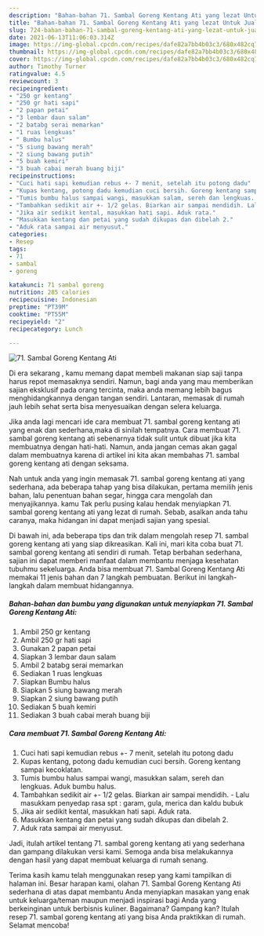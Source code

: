 ```yaml
---
description: "Bahan-bahan 71. Sambal Goreng Kentang Ati yang lezat Untuk Jualan"
title: "Bahan-bahan 71. Sambal Goreng Kentang Ati yang lezat Untuk Jualan"
slug: 724-bahan-bahan-71-sambal-goreng-kentang-ati-yang-lezat-untuk-jualan
date: 2021-06-13T11:06:03.314Z
image: https://img-global.cpcdn.com/recipes/dafe82a7bb4b03c3/680x482cq70/71-sambal-goreng-kentang-ati-foto-resep-utama.jpg
thumbnail: https://img-global.cpcdn.com/recipes/dafe82a7bb4b03c3/680x482cq70/71-sambal-goreng-kentang-ati-foto-resep-utama.jpg
cover: https://img-global.cpcdn.com/recipes/dafe82a7bb4b03c3/680x482cq70/71-sambal-goreng-kentang-ati-foto-resep-utama.jpg
author: Timothy Turner
ratingvalue: 4.5
reviewcount: 3
recipeingredient:
- "250 gr kentang"
- "250 gr hati sapi"
- "2 papan petai"
- "3 lembar daun salam"
- "2 batabg serai memarkan"
- "1 ruas lengkuas"
- " Bumbu halus"
- "5 siung bawang merah"
- "2 siung bawang putih"
- "5 buah kemiri"
- "3 buah cabai merah buang biji"
recipeinstructions:
- "Cuci hati sapi kemudian rebus +- 7 menit, setelah itu potong dadu"
- "Kupas kentang, potong dadu kemudian cuci bersih. Goreng kentang sampai kecoklatan."
- "Tumis bumbu halus sampai wangi, masukkan salam, sereh dan lengkuas. Aduk bumbu halus."
- "Tambahkan sedikit air +- 1/2 gelas. Biarkan air sampai mendidih. Lalu masukkam penyedap rasa spt : garam, gula, merica dan kaldu bubuk"
- "Jika air sedikit kental, masukkan hati sapi. Aduk rata."
- "Masukkan kentang dan petai yang sudah dikupas dan dibelah 2."
- "Aduk rata sampai air menyusut."
categories:
- Resep
tags:
- 71
- sambal
- goreng

katakunci: 71 sambal goreng 
nutrition: 285 calories
recipecuisine: Indonesian
preptime: "PT39M"
cooktime: "PT55M"
recipeyield: "2"
recipecategory: Lunch

---
```



![71. Sambal Goreng Kentang Ati](https://img-global.cpcdn.com/recipes/dafe82a7bb4b03c3/680x482cq70/71-sambal-goreng-kentang-ati-foto-resep-utama.jpg)

Di era  sekarang , kamu memang dapat membeli makanan siap saji tanpa harus repot memasaknya sendiri. Namun, bagi anda yang mau memberikan sajian eksklusif pada orang tercinta, maka anda memang lebih bagus menghidangkannya dengan tangan sendiri. Lantaran, memasak di rumah jauh lebih sehat serta bisa menyesuaikan dengan selera keluarga.

Jika anda lagi mencari ide cara membuat 71. sambal goreng kentang ati yang enak dan sederhana,maka di sinilah tempatnya. Cara membuat 71. sambal goreng kentang ati  sebenarnya tidak sulit untuk dibuat jika kita membuatnya dengan hati-hati. Namun, anda jangan cemas akan gagal dalam membuatnya 
karena di artikel ini kita akan membahas 71. sambal goreng kentang ati dengan seksama.  



Nah untuk anda yang ingin memasak 71. sambal goreng kentang ati yang sederhana, ada beberapa tahap yang bisa dilakukan, pertama memilih jenis bahan, lalu penentuan bahan segar, hingga cara mengolah dan menyajikannya. kamu Tak perlu pusing kalau hendak menyiapkan 71. sambal goreng kentang ati yang lezat di rumah. Sebab, asalkan anda  tahu caranya, maka hidangan ini dapat menjadi sajian yang spesial.

Di bawah ini, ada beberapa tips dan trik dalam mengolah resep 71. sambal goreng kentang ati yang siap dikreasikan. Kali ini, mari kita coba buat 71. sambal goreng kentang ati sendiri di rumah. Tetap berbahan sederhana, sajian ini dapat memberi manfaat dalam membantu menjaga kesehatan tubuhmu sekeluarga. Anda bisa membuat 71. Sambal Goreng Kentang Ati memakai 11 jenis bahan dan 7 langkah pembuatan. Berikut ini langkah-langkah dalam membuat hidangannya.

<!--inarticleads1-->

##### Bahan-bahan dan bumbu yang digunakan untuk menyiapkan 71. Sambal Goreng Kentang Ati:

1. Ambil 250 gr kentang
1. Ambil 250 gr hati sapi
1. Gunakan 2 papan petai
1. Siapkan 3 lembar daun salam
1. Ambil 2 batabg serai memarkan
1. Sediakan 1 ruas lengkuas
1. Siapkan  Bumbu halus
1. Siapkan 5 siung bawang merah
1. Siapkan 2 siung bawang putih
1. Sediakan 5 buah kemiri
1. Sediakan 3 buah cabai merah buang biji




<!--inarticleads2-->

##### Cara membuat 71. Sambal Goreng Kentang Ati:

1. Cuci hati sapi kemudian rebus +- 7 menit, setelah itu potong dadu
1. Kupas kentang, potong dadu kemudian cuci bersih. Goreng kentang sampai kecoklatan.
1. Tumis bumbu halus sampai wangi, masukkan salam, sereh dan lengkuas. Aduk bumbu halus.
1. Tambahkan sedikit air +- 1/2 gelas. Biarkan air sampai mendidih. - Lalu masukkam penyedap rasa spt : garam, gula, merica dan kaldu bubuk
1. Jika air sedikit kental, masukkan hati sapi. Aduk rata.
1. Masukkan kentang dan petai yang sudah dikupas dan dibelah 2.
1. Aduk rata sampai air menyusut.




Jadi, itulah artikel tentang  71. sambal goreng kentang ati  yang sederhana dan gampang dilakukan versi kami. Semoga anda bisa melakukannya dengan hasil yang dapat membuat keluarga di rumah senang. 

Terima kasih kamu telah menggunakan resep yang kami tampilkan di halaman ini. Besar harapan kami, olahan  71. Sambal Goreng Kentang Ati sederhana di atas dapat membantu Anda menyiapkan masakan yang enak untuk keluarga/teman maupun menjadi inspirasi bagi Anda yang berkeinginan untuk berbisnis kuliner. Bagaimana? Gampang kan? Itulah resep 71. sambal goreng kentang ati yang bisa Anda praktikkan di rumah. Selamat mencoba!

